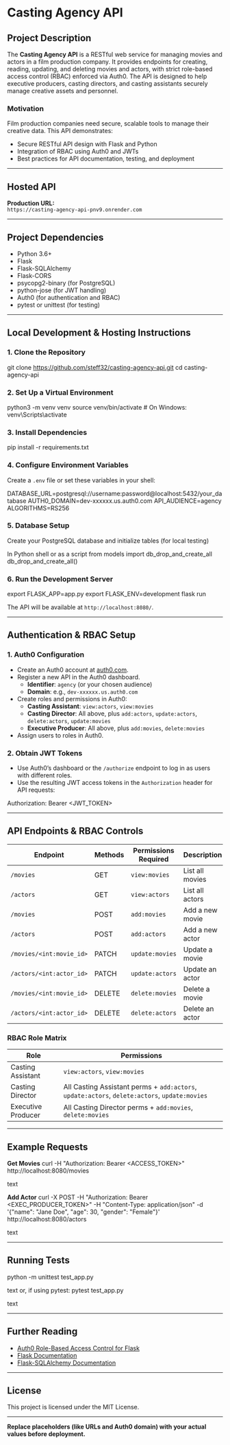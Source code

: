 # Casting Agency API

## Project Description

The **Casting Agency API** is a RESTful web service for managing movies and actors in a film production company. It provides endpoints for creating, reading, updating, and deleting movies and actors, with strict role-based access control (RBAC) enforced via Auth0. The API is designed to help executive producers, casting directors, and casting assistants securely manage creative assets and personnel.

### Motivation

Film production companies need secure, scalable tools to manage their creative data. This API demonstrates:
- Secure RESTful API design with Flask and Python
- Integration of RBAC using Auth0 and JWTs
- Best practices for API documentation, testing, and deployment

---

## Hosted API

**Production URL:**  
`https://casting-agency-api-pnv9.onrender.com`  

---

## Project Dependencies

- Python 3.6+
- Flask
- Flask-SQLAlchemy
- Flask-CORS
- psycopg2-binary (for PostgreSQL)
- python-jose (for JWT handling)
- Auth0 (for authentication and RBAC)
- pytest or unittest (for testing)

---

## Local Development & Hosting Instructions

### 1. Clone the Repository

git clone https://github.com/steff32/casting-agency-api.git
cd casting-agency-api

### 2. Set Up a Virtual Environment

python3 -m venv venv
source venv/bin/activate # On Windows: venv\Scripts\activate


### 3. Install Dependencies

pip install -r requirements.txt

### 4. Configure Environment Variables

Create a `.env` file or set these variables in your shell:

DATABASE_URL=postgresql://username:password@localhost:5432/your_database
AUTH0_DOMAIN=dev-xxxxxx.us.auth0.com
API_AUDIENCE=agency
ALGORITHMS=RS256


### 5. Database Setup

Create your PostgreSQL database and initialize tables (for local testing)

In Python shell or as a script
from models import db_drop_and_create_all
db_drop_and_create_all()


### 6. Run the Development Server

export FLASK_APP=app.py
export FLASK_ENV=development
flask run

The API will be available at `http://localhost:8080/`.

---

## Authentication & RBAC Setup

### 1. Auth0 Configuration

- Create an Auth0 account at [auth0.com](https://auth0.com/).
- Register a new API in the Auth0 dashboard.
  - **Identifier**: `agency` (or your chosen audience)
  - **Domain**: e.g., `dev-xxxxxx.us.auth0.com`
- Create roles and permissions in Auth0:
  - **Casting Assistant**: `view:actors`, `view:movies`
  - **Casting Director**: All above, plus `add:actors`, `update:actors`, `delete:actors`, `update:movies`
  - **Executive Producer**: All above, plus `add:movies`, `delete:movies`
- Assign users to roles in Auth0.

### 2. Obtain JWT Tokens

- Use Auth0’s dashboard or the `/authorize` endpoint to log in as users with different roles.
- Use the resulting JWT access tokens in the `Authorization` header for API requests:

Authorization: Bearer <JWT_TOKEN>

---

## API Endpoints & RBAC Controls

| Endpoint                   | Methods | Permissions Required        | Description                      |
|----------------------------|---------|----------------------------|----------------------------------|
| `/movies`                  | GET     | `view:movies`              | List all movies                  |
| `/actors`                  | GET     | `view:actors`              | List all actors                  |
| `/movies`                  | POST    | `add:movies`               | Add a new movie                  |
| `/actors`                  | POST    | `add:actors`               | Add a new actor                  |
| `/movies/<int:movie_id>`   | PATCH   | `update:movies`            | Update a movie                   |
| `/actors/<int:actor_id>`   | PATCH   | `update:actors`            | Update an actor                  |
| `/movies/<int:movie_id>`   | DELETE  | `delete:movies`            | Delete a movie                   |
| `/actors/<int:actor_id>`   | DELETE  | `delete:actors`            | Delete an actor                  |

### RBAC Role Matrix

| Role                | Permissions                                                                                         |
|---------------------|-----------------------------------------------------------------------------------------------------|
| Casting Assistant   | `view:actors`, `view:movies`                                                                        |
| Casting Director    | All Casting Assistant perms + `add:actors`, `update:actors`, `delete:actors`, `update:movies`       |
| Executive Producer  | All Casting Director perms + `add:movies`, `delete:movies`                                          |

---

## Example Requests

**Get Movies**
curl -H "Authorization: Bearer <ACCESS_TOKEN>" http://localhost:8080/movies

text

**Add Actor**
curl -X POST -H "Authorization: Bearer <EXEC_PRODUCER_TOKEN>"
-H "Content-Type: application/json"
-d '{"name": "Jane Doe", "age": 30, "gender": "Female"}'
http://localhost:8080/actors

text

---

## Running Tests

python -m unittest test_app.py

text
or, if using pytest:
pytest test_app.py

text

---

## Further Reading

- [Auth0 Role-Based Access Control for Flask](https://developer.auth0.com/resources/code-samples/api/flask/basic-role-based-access-control)
- [Flask Documentation](https://flask.palletsprojects.com/)
- [Flask-SQLAlchemy Documentation](https://flask-sqlalchemy.palletsprojects.com/)

---

## License

This project is licensed under the MIT License.

---

**Replace placeholders (like URLs and Auth0 domain) with your actual values before deployment.**